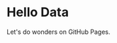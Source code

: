 <!DOCTYPE html>
<html>
  <body>
    <h1>Hello Data</h1>
    <p>Let's do wonders on GitHub Pages.</p>
  </body>
</html>
